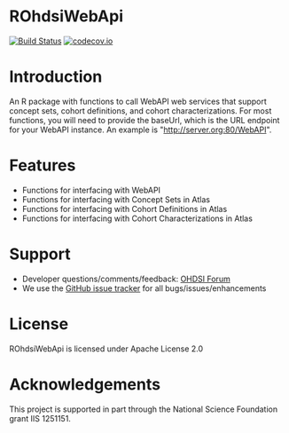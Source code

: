 ROhdsiWebApi
=============

[![Build Status](https://travis-ci.org/OHDSI/ROhdsiWebApi.svg?branch=master)](https://travis-ci.org/OHDSI/ROhdsiWebApi)
[![codecov.io](https://codecov.io/github/OHDSI/ROhdsiWebApi/coverage.svg?branch=master)](https://codecov.io/github/OHDSI/ROhdsiWebApi?branch=master)

Introduction
=============
An R package with functions to call WebAPI web services that support concept sets, cohort definitions, and cohort characterizations. For most functions, you will need to provide the baseUrl, which is the URL endpoint for your WebAPI instance. An example is "http://server.org:80/WebAPI".


Features
========

- Functions for interfacing with WebAPI
- Functions for interfacing with Concept Sets in Atlas
- Functions for interfacing with Cohort Definitions in Atlas
- Functions for interfacing with Cohort Characterizations in Atlas


Support
=======

* Developer questions/comments/feedback: <a href="http://forums.ohdsi.org/c/developers">OHDSI Forum</a>
* We use the <a href="https://github.com/OHDSI/ROhdsiWebApi/issues">GitHub issue tracker</a> for all bugs/issues/enhancements 
 
 
License
=======
ROhdsiWebApi is licensed under Apache License 2.0


# Acknowledgements

This project is supported in part through the National Science Foundation grant IIS 1251151.